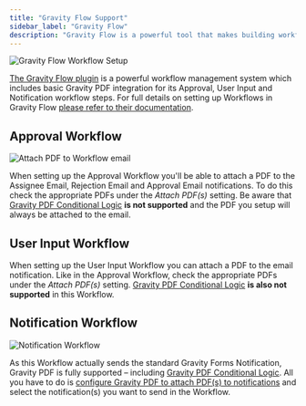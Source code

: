 ```yaml
---
title: "Gravity Flow Support"
sidebar_label: "Gravity Flow"
description: "Gravity Flow is a powerful tool that makes building workflows and processes with Gravity Forms simple and straightforward."
---
```


![Gravity Flow Workflow Setup](https://resources.gravitypdf.com/uploads/2021/04/v6-GravityFlow-Approval-Step-Screenshot.png) 

[The Gravity Flow plugin](https://gravityflow.io/?ref=12) is a powerful workflow management system which includes basic Gravity PDF integration for its Approval, User Input and Notification workflow steps. For full details on setting up Workflows in Gravity Flow [please refer to their documentation](http://docs.gravityflow.io/).

## Approval Workflow

![Attach PDF to Workflow email](https://resources.gravitypdf.com/uploads/2022/03/v62.-Gravity-Flow-PDF-Attachment.png)

When setting up the Approval Workflow you'll be able to attach a PDF to the Assignee Email, Rejection Email and Approval Email notifications. To do this check the appropriate PDFs under the *Attach PDF(s)* setting. Be aware that [Gravity PDF Conditional Logic](setup-pdf.md#conditional-logic) **is not supported** and the PDF you setup will always be attached to the email.

## User Input Workflow

When setting up the User Input Workflow you can attach a PDF to the email notification. Like in the Approval Workflow, check the appropriate PDFs under the *Attach PDF(s)* setting. [Gravity PDF Conditional Logic](setup-pdf.md#conditional-logic) **is also not supported** in this Workflow.

## Notification Workflow

![Notification Workflow](https://resources.gravitypdf.com/uploads/2021/03/Gravity-Flow-Notification-Workflow.png) 

As this Workflow actually sends the standard Gravity Forms Notification, Gravity PDF is fully supported – including [Gravity PDF Conditional Logic](setup-pdf.md#conditional-logic). All you have to do is [configure Gravity PDF to attach PDF(s) to notifications](setup-pdf.md#notifications) and select the notification(s) you want to send in the Workflow.
